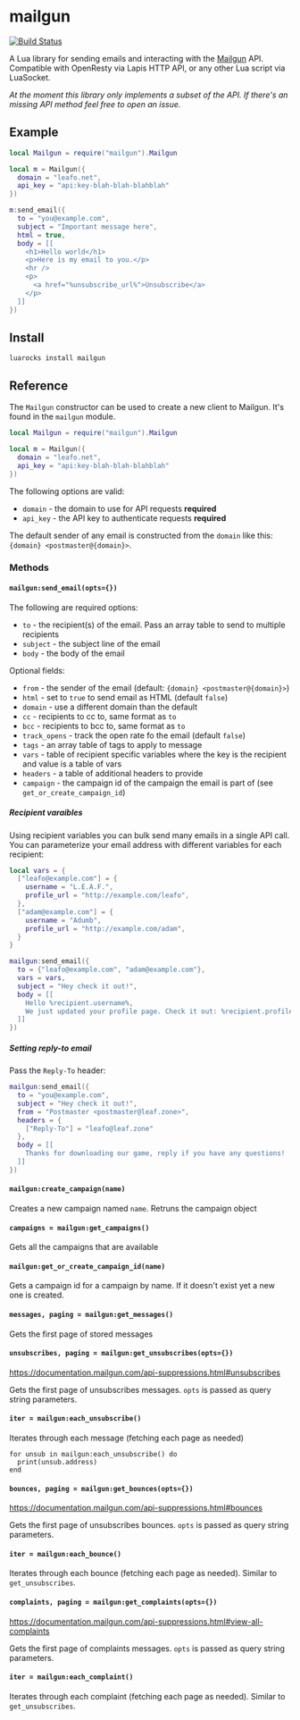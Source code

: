# mailgun

[![Build Status](https://travis-ci.org/leafo/lua-mailgun.svg?branch=master)](https://travis-ci.org/leafo/lua-mailgun)

A Lua library for sending emails and interacting with the
[Mailgun](https://mailgun.com/) API. Compatible with OpenResty via Lapis HTTP
API, or any other Lua script via LuaSocket.

*At the moment this library only implements a subset of the API. If there's an
missing API method feel free to open an issue.*

## Example

```lua
local Mailgun = require("mailgun").Mailgun

local m = Mailgun({
  domain = "leafo.net",
  api_key = "api:key-blah-blah-blahblah"
})

m:send_email({
  to = "you@example.com",
  subject = "Important message here",
  html = true,
  body = [[
    <h1>Hello world</h1>
    <p>Here is my email to you.</p>
    <hr />
    <p>
      <a href="%unsubscribe_url%">Unsubscribe</a>
    </p>
  ]]
})
```

## Install

```
luarocks install mailgun
```


## Reference

The `Mailgun` constructor can be used to create a new client to Mailgun. It's
found in the `mailgun` module.

```lua
local Mailgun = require("mailgun").Mailgun

local m = Mailgun({
  domain = "leafo.net",
  api_key = "api:key-blah-blah-blahblah"
})
```

The following options are valid:

* `domain` - the domain to use for API requests **required**
* `api_key` - the API key to authenticate requests **required**

The default sender of any email is constructed from the `domain` like this:
`{domain} <postmaster@{domain}>`.

### Methods

#### `mailgun:send_email(opts={})`

The following are required options:

* `to` - the recipient(s) of the email. Pass an array table to send to multiple recipients
* `subject` - the subject line of the email
* `body` - the body of the email

Optional fields:

* `from` - the sender of the email (default: `{domain} <postmaster@{domain}>`)
* `html` - set to `true` to send email as HTML (default `false`)
* `domain` - use a different domain than the default
* `cc` - recipients to cc to, same format as `to`
* `bcc` - recipients to bcc to, same format as `to`
* `track_opens` - track the open rate fo the email (default `false`)
* `tags` - an array table of tags to apply to message
* `vars` - table of recipient specific variables where the key is the recipient and value is a table of vars
* `headers` - a table of additional headers to provide
* `campaign` - the campaign id of the campaign the email is part of (see `get_or_create_campaign_id`)

##### Recipient varaibles

Using recipient variables you can bulk send many emails in a single API call.
You can parameterize your email address with different variables for each
recipient:


```lua
local vars = {
  ["leafo@example.com"] = {
    username = "L.E.A.F.",
    profile_url = "http://example.com/leafo",
  },
  ["adam@example.com"] = {
    username = "Adumb",
    profile_url = "http://example.com/adam",
  }
}

mailgun:send_email({
  to = {"leafo@example.com", "adam@example.com"},
  vars = vars,
  subject = "Hey check it out!",
  body = [[
    Hello %recipient.username%,
    We just updated your profile page. Check it out: %recipient.profile_url%
  ]]
})
```

##### Setting reply-to email

Pass the `Reply-To` header:

```lua
mailgun:send_email({
  to = "you@example.com",
  subject = "Hey check it out!",
  from = "Postmaster <postmaster@leaf.zone>",
  headers = {
    ["Reply-To"] = "leafo@leaf.zone"
  },
  body = [[
    Thanks for downloading our game, reply if you have any questions!
  ]]
})
```

#### `mailgun:create_campaign(name)`

Creates a new campaign named `name`. Retruns the campaign object

#### `campaigns = mailgun:get_campaigns()`

Gets all the campaigns that are available

#### `mailgun:get_or_create_campaign_id(name)`

Gets a campaign id for a campaign by name. If it doesn't exist yet a new one is created.

#### `messages, paging = mailgun:get_messages()`

Gets the first page of stored messages

#### `unsubscribes, paging = mailgun:get_unsubscribes(opts={})`

https://documentation.mailgun.com/api-suppressions.html#unsubscribes

Gets the first page of unsubscribes messages. `opts` is passed as query string
parameters.

#### `iter = mailgun:each_unsubscribe()`

Iterates through each message (fetching each page as needed)

```
for unsub in mailgun:each_unsubscribe() do
  print(unsub.address)
end
```

#### `bounces, paging = mailgun:get_bounces(opts={})`

https://documentation.mailgun.com/api-suppressions.html#bounces

Gets the first page of unsubscribes bounces. `opts` is passed as query string
parameters.

#### `iter = mailgun:each_bounce()`

Iterates through each bounce (fetching each page as needed). Similar to
`get_unsubscribes`.

#### `complaints, paging = mailgun:get_complaints(opts={})`

https://documentation.mailgun.com/api-suppressions.html#view-all-complaints

Gets the first page of complaints messages. `opts` is passed as query string
parameters.

#### `iter = mailgun:each_complaint()`

Iterates through each complaint (fetching each page as needed). Similar to
`get_unsubscribes`.
